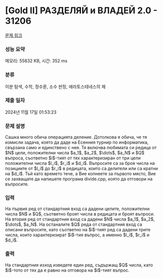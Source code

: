 # [Gold II] РАЗДЕЛЯЙ и ВЛАДЕЙ 2.0 - 31206 

[문제 링크](https://www.acmicpc.net/problem/31206) 

### 성능 요약

메모리: 55832 KB, 시간: 352 ms

### 분류

이분 탐색, 수학, 정수론, 소수 판정, 에라토스테네스의 체

### 제출 일자

2024년 11월 17일 01:53:23

### 문제 설명

<p>Сашка много обича операцията деление. Дотолкова я обича, че тя измисли задача, която да даде на Есенния турнир по информатика, свързана само и единствено с нея. Тя включва любимата си редица от $N$ цели, положителни числа $a_1$, $a_2$, $\dots$, $a_N$ и $Q$ въпроса, съответно $i$-тият от тях характеризиран от три цели положителни числа $l_i$, $r_i$ и $d_i$. Въпросите са за броя числа на позициите от $l_i$ до $r_i$ в редицата, които са делители или са кратни на $d_i$. Тъй като времето тече, а Вие копнеете за първото място, Вие се захващате да напишете програма divide.cpp, която да отговори на въпросите.</p>

<p> </p>

### 입력 

 <p>На първия ред от стандартния вход са дадени целите, положителни числа $N$ и $Q$, съответно броят числа в редицата и броят въпроси. На втория ред от стандартния вход са дадени $N$ числа $a_1$, $a_2$, $\dots$, $a_N$. На останалите $Q$ реда от стандартния вход са описани въпросите, като съответно на $i$-тият ред са дадени трите числа, които характеризират $i$-тия въпрос, а именно $l_i$, $r_i$ и $d_i$.</p>

### 출력 

 <p>На стандартния изход изведете един ред, съдържащ $Q$ числа, като $i$-тото от тях да е равно на отговора на $i$-тият въпрос.</p>

